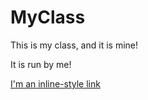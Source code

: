 # MyClass
This is my class, and it is mine!

It is run by me!

[I'm an inline-style link](https://www.google.com)
